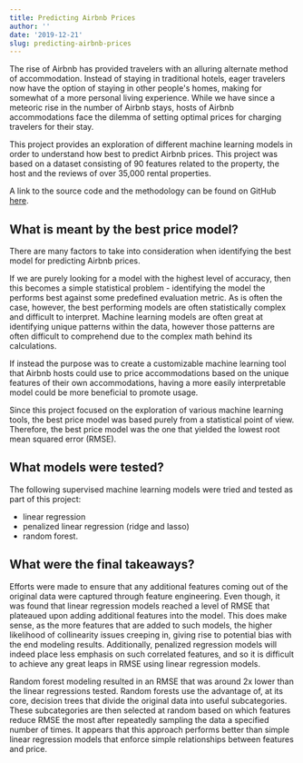 ```yaml
---
title: Predicting Airbnb Prices
author: ''
date: '2019-12-21'
slug: predicting-airbnb-prices
---
```


The rise of Airbnb has provided travelers with an alluring alternate method of accommodation. Instead of staying in traditional hotels, eager travelers now have the option of staying in other people's homes, making for somewhat of a more personal living experience. While we have since a meteoric rise in the number of Airbnb stays, hosts of Airbnb accommodations face the dilemma of setting optimal prices for charging travelers for their stay.

This project provides an exploration of different machine learning models in order to understand how best to predict Airbnb prices. This project was based on a dataset consisting of 90 features related to the property, the host and the reviews of over 35,000 rental properties.

A link to the source code and the methodology can be found on GitHub  [here](https://github.com/Charlie-Mei/predict-airbnb-prices).

## What is meant by the best price model?

There are many factors to take into consideration when identifying the best model for predicting Airbnb prices. 

If we are purely looking for a model with the highest level of accuracy, then this becomes a simple statistical problem - identifying the model the performs best against some predefined evaluation metric. As is often the case, however, the best performing models are often statistically complex and difficult to interpret. Machine learning models are often great at identifying unique patterns within the data, however those patterns are often difficult to comprehend due to the complex math behind its calculations.

If instead the purpose was to create a customizable machine learning tool that Airbnb hosts could use to price accommodations based on the unique features of their own accommodations, having a more easily interpretable model could be more beneficial to promote usage.

Since this project focused on the exploration of various machine learning tools, the best price model was based purely from a statistical point of view. Therefore, the best price model was the one that yielded the lowest root mean squared error (RMSE).


## What models were tested?

The following supervised machine learning models were tried and tested as part of this project:

- linear regression
- penalized linear regression (ridge and lasso)
- random forest.

## What were the final takeaways?

Efforts were made to ensure that any additional features coming out of the original data were captured through feature engineering. Even though, it was found that linear regression models reached a level of RMSE that plateaued upon adding additional features into the model. This does make sense, as the more features that are added to such models, the higher likelihood of collinearity issues creeping in, giving rise to potential bias with the end modeling results. Additionally, penalized regression models will indeed place less emphasis on such correlated features, and so it is difficult to achieve any great leaps in RMSE using linear regression models.

Random forest modeling resulted in an RMSE that was around 2x lower than the linear regressions tested. Random forests use the advantage of, at its core, decision trees that divide the original data into useful subcategories. These subcategories are then selected at random based on which features reduce RMSE the most after repeatedly sampling the data a specified number of times. It appears that this approach performs better than simple linear regression models that enforce simple relationships between features and price.
